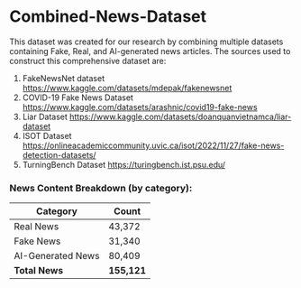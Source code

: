 # Combined-News-Dataset
This dataset was created for our research by combining multiple datasets containing Fake, Real, and AI-generated news articles. The sources used to construct this comprehensive dataset are:

1) FakeNewsNet dataset https://www.kaggle.com/datasets/mdepak/fakenewsnet
2) COVID-19 Fake News Dataset https://www.kaggle.com/datasets/arashnic/covid19-fake-news
3) Liar Dataset https://www.kaggle.com/datasets/doanquanvietnamca/liar-dataset
4) ISOT Dataset https://onlineacademiccommunity.uvic.ca/isot/2022/11/27/fake-news-detection-datasets/
5) TurningBench Dataset https://turingbench.ist.psu.edu/

### News Content Breakdown (by category):

| Category           | Count   |
|--------------------|---------|
| Real News          | 43,372  |
| Fake News          | 31,340  |
| AI-Generated News  | 80,409  |
| **Total News**     | **155,121** |

